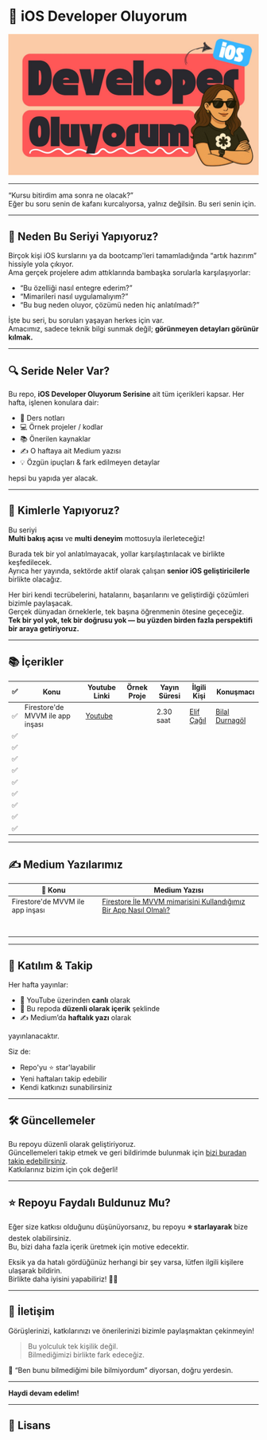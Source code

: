 # 🍏 iOS Developer Oluyorum

![iOS Developer Oluyorum Banner](assets/ios-developer-oluyorum-banner.jpeg)

---

“Kursu bitirdim ama sonra ne olacak?”  
Eğer bu soru senin de kafanı kurcalıyorsa, yalnız değilsin. Bu seri senin için.

---

## 🎯 Neden Bu Seriyi Yapıyoruz?

Birçok kişi iOS kurslarını ya da bootcamp'leri tamamladığında “artık hazırım” hissiyle yola çıkıyor.  
Ama gerçek projelere adım attıklarında bambaşka sorularla karşılaşıyorlar:

- “Bu özelliği nasıl entegre ederim?”
- “Mimarileri nasıl uygulamalıyım?”
- “Bu bug neden oluyor, çözümü neden hiç anlatılmadı?”

İşte bu seri, bu soruları yaşayan herkes için var.  
Amacımız, sadece teknik bilgi sunmak değil; **görünmeyen detayları görünür kılmak.**

---

## 🔍 Seride Neler Var?


Bu repo, **iOS Developer Oluyorum Serisine** ait tüm içerikleri kapsar. Her hafta, işlenen konulara dair:



- 📝 Ders notları  
- 💻 Örnek projeler / kodlar  
- 📚 Önerilen kaynaklar  
- ✍️ O haftaya ait Medium yazısı  
- 💡 Özgün ipuçları & fark edilmeyen detaylar  

hepsi bu yapıda yer alacak.

---


## 🤝 Kimlerle Yapıyoruz?

Bu seriyi  
**Multi bakış açısı** ve **multi deneyim** mottosuyla ilerleteceğiz!  

Burada tek bir yol anlatılmayacak, yollar karşılaştırılacak ve birlikte keşfedilecek.  
Ayrıca her yayında, sektörde aktif olarak çalışan **senior iOS geliştiricilerle** birlikte olacağız.  

Her biri kendi tecrübelerini, hatalarını, başarılarını ve geliştirdiği çözümleri bizimle paylaşacak.  
Gerçek dünyadan örneklerle, tek başına öğrenmenin ötesine geçeceğiz.  
**Tek bir yol yok, tek bir doğrusu yok — bu yüzden birden fazla perspektifi bir araya getiriyoruz.**

---

## 📚 İçerikler

| ✅ | Konu                              |   Youtube Linki          | Örnek Proje  | Yayın Süresi     | İlgili Kişi                                  | Konuşmacı                                               |
|----|-----------------------------------|--------------------------|--------------|------------------|--------------------------------------------- |---------------------------------------------------------|
| ✅ | Firestore'de MVVM ile app inşası  | [Youtube](https://www.youtube.com/live/arXRcG6Civ8?si=Qi3aPqS-JJXl6Icl)||  2.30 saat       |  [Elif Çağıl](https://github.com/elifcagil)  |  [Bilal Durnagöl](https://github.com/bilaldurnagol)     |
| ✅ |                                   |                          |              |                  |                                              |                                                         |
| ✅ |                                   |                          |              |                  |                                              |                                                         |
| ✅ |                                   |                          |              |                  |                                              |                                                         |
| ✅ |                                   |                          |              |                  |                                              |                                                         |
| ✅ |                                   |                          |              |                  |                                              |                                                         |
| ✅ |                                   |                          |              |                  |                                              |                                                         |
| ✅ |                                   |                          |              |                  |                                              |                                                         |
| ✅ |                                   |                          |              |                  |                                              |                                                         |
| ✅ |                                   |                          |              |                  |                                              |                                                         |

---

## ✍️ Medium Yazılarımız

| 📌 Konu                             | Medium Yazısı                                                                                        |
|------------------------------------|-------------------------------------------------------------------------------------------------------|
| Firestore'de MVVM ile app inşası   | [Firestore İle MVVM mimarisini Kullandığımız Bir App Nasıl Olmalı?]()                                 |
|                                    |                                                                                                       |
|                                    |                                                                                                       |
|                                    |                                                                                                       |
|                                    |                                                                                                       |
|                                    |                                                                                                       |
|                                    |                                                                                                       |
|                                    |                                                                                                       |
|                                    |                                                                                                       |


---

## 🚀 Katılım & Takip

Her hafta yayınlar:

- 🎥 YouTube üzerinden **canlı** olarak  
- 📂 Bu repoda **düzenli olarak içerik** şeklinde  
- ✍️ Medium’da **haftalık yazı** olarak  

yayınlanacaktır.

Siz de:

- Repo'yu ⭐️ star'layabilir  
- Yeni haftaları takip edebilir  
- Kendi katkınızı sunabilirsiniz

---

## 🛠 Güncellemeler

Bu repoyu düzenli olarak geliştiriyoruz.  
Güncellemeleri takip etmek ve geri bildirimde bulunmak için [bizi buradan takip edebilirsiniz](https://kommunity.com/devmultigroup).  
Katkılarınız bizim için çok değerli!

---

## ⭐ Repoyu Faydalı Buldunuz Mu?

Eğer size katkısı olduğunu düşünüyorsanız, bu repoyu **⭐ starlayarak** bize destek olabilirsiniz.  
Bu, bizi daha fazla içerik üretmek için motive edecektir.  

Eksik ya da hatalı gördüğünüz herhangi bir şey varsa, lütfen ilgili kişilere ulaşarak bildirin.  
Birlikte daha iyisini yapabiliriz! 👍🏻

---

## 📩 İletişim

Görüşlerinizi, katkılarınızı ve önerilerinizi bizimle paylaşmaktan çekinmeyin!

> Bu yolculuk tek kişilik değil.  
> Bilmediğimizi birlikte fark edeceğiz.


💚 “Ben bunu bilmediğimi bile bilmiyordum” diyorsan, doğru yerdesin.  

---


**Haydi devam edelim!**

---

## 🧾 Lisans

